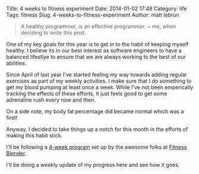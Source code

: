 Title: 4 weeks to fitness experiment
Date: 2014-01-02 17:48
Category: life
Tags: fitness
Slug: 4-weeks-to-fitness-experiment
Author: matt lebrun


> A healthy programmer, is an effective programmer.
> ~ me, when deciding to write this post.

One of my key goals for this year is to get in to the habit of keeping myself 
healthy. I believe its in our best interest as software engineers to have a 
balanced lifestlye to ensure that we are always working to the best of our 
abilities.

Since April of last year I've started feeling my way towards adding regular 
exercises as part of my weekly activities. I make sure that I do something to 
get my blood pumping at least once a week. While I've not been emperically 
tracking the effects of these efforts, It just feels good to get some 
adrenaline rush every now and then.

On a side note, my body fat percentage did became normal which was a first!

Anyway, I decided to take things up a notch for this month in the efforts of 
making this habit stick.

I'll be following a 
[4-week program](http://www.lulu.com/shop/daniel-segars-and-kelli-segars/low-impact-4-week-fat-loss-program-for-beginners/ebook/product-21250586.html) 
set up by the awesome folks at [Fitness Blender](http://www.fitnessblender.com/).

I'll be doing a weekly update of my progress here and see how it goes.
